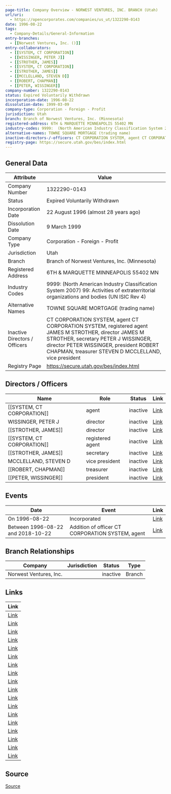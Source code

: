 ```yaml
---
page-title: Company Overview - NORWEST VENTURES, INC. BRANCH (Utah)
url/uri:
  - https://opencorporates.com/companies/us_ut/1322290-0143
date: 1996-08-22
tags:
  - Company-Details/General-Information
entry-branches:
  - [[Norwest Ventures, Inc. ()]]
entry-collaborators:
  - [[SYSTEM, CT CORPORATION]]
  - [[WISSINGER, PETER J]]
  - [[STROTHER, JAMES]]
  - [[SYSTEM, CT CORPORATION]]
  - [[STROTHER, JAMES]]
  - [[MCCLELLAND, STEVEN D]]
  - [[ROBERT, CHAPMAN]]
  - [[PETER, WISSINGER]]
company-number: 1322290-0143
status: Expired Voluntarily Withdrawn
incorporation-date: 1996-08-22
dissolution-date: 1999-03-09
company-type: Corporation - Foreign - Profit
jurisdiction: Utah
branch: Branch of Norwest Ventures, Inc. (Minnesota)
registered-address: 6TH & MARQUETTE MINNEAPOLIS 55402 MN
industry-codes: 9999:  (North American Industry Classification System 2007) 99: Activities of extraterritorial organizations and bodies (UN ISIC Rev 4)
alternative-names: TOWNE SQUARE MORTGAGE (trading name)
inactive-directors-/-officers: CT CORPORATION SYSTEM, agent CT CORPORATION SYSTEM, registered agent JAMES M STROTHER, director JAMES M STROTHER, secretary PETER J WISSINGER, director PETER WISSINGER, president ROBERT CHAPMAN, treasurer STEVEN D MCCLELLAND, vice president
registry-page: https://secure.utah.gov/bes/index.html
---
```

## General Data
| Attribute | Value |
|-----------|-------|
| Company Number | 1322290-0143 |
| Status | Expired Voluntarily Withdrawn |
| Incorporation Date | 22 August 1996 (almost 28 years ago) |
| Dissolution Date | 9 March 1999 |
| Company Type | Corporation - Foreign - Profit |
| Jurisdiction | Utah |
| Branch | Branch of Norwest Ventures, Inc. (Minnesota) |
| Registered Address | 6TH & MARQUETTE MINNEAPOLIS 55402 MN |
| Industry Codes | 9999:  (North American Industry Classification System 2007) 99: Activities of extraterritorial organizations and bodies (UN ISIC Rev 4) |
| Alternative Names | TOWNE SQUARE MORTGAGE (trading name) |
| Inactive Directors / Officers | CT CORPORATION SYSTEM, agent CT CORPORATION SYSTEM, registered agent JAMES M STROTHER, director JAMES M STROTHER, secretary PETER J WISSINGER, director PETER WISSINGER, president ROBERT CHAPMAN, treasurer STEVEN D MCCLELLAND, vice president |
| Registry Page | https://secure.utah.gov/bes/index.html |

## Directors / Officers
| Name | Role | Status | Link |
|------|------|--------|------|
| [[SYSTEM, CT CORPORATION]] | agent | inactive | [Link](https://opencorporates.com/officers/144043306) |
| WISSINGER, PETER J | director | inactive | [Link](https://opencorporates.com/officers/769090233) |
| [[STROTHER, JAMES]] | director | inactive | [Link](https://opencorporates.com/officers/769090236) |
| [[SYSTEM, CT CORPORATION]] | registered agent | inactive | [Link](https://opencorporates.com/officers/769090239) |
| [[STROTHER, JAMES]] | secretary | inactive | [Link](https://opencorporates.com/officers/769090242) |
| MCCLELLAND, STEVEN D | vice president | inactive | [Link](https://opencorporates.com/officers/769090245) |
| [[ROBERT, CHAPMAN]] | treasurer | inactive | [Link](https://opencorporates.com/officers/769090248) |
| [[PETER, WISSINGER]] | president | inactive | [Link](https://opencorporates.com/officers/769090251) |

## Events
| Date | Event | Link |
|------|-------|------|
| On 1996-08-22 | Incorporated | [Link](https://opencorporates.com/events/588835139) |
| Between 1996-08-22 and 2018-10-22 | Addition of officer CT CORPORATION SYSTEM, agent | [Link](https://opencorporates.com/events/588834818) |

## Branch Relationships
| Company | Jurisdiction | Status | Type |
|---------|--------------|--------|------|
| Norwest Ventures, Inc. |  | inactive | Branch |

## Links
| Link |
|------|
| [Link](/companies/us_or/53120581) |
| [Link](/companies/us_md/F04591806) |
| [Link](/officers/769090242) |
| [Link](/companies/us_wa/600629211) |
| [Link](/companies/us_fl/F96000002200) |
| [Link](/companies/us_mt/F028573) |
| [Link](/officers/769090236) |
| [Link](/events/588835139) |
| [Link](/officers/769090239) |
| [Link](/officers/144043306) |
| [Link](/companies/us_oh/938806) |
| [Link](/companies/us_mn/6a17357b-b7d4-e011-a886-001ec94ffe7f) |
| [Link](/officers/769090245) |
| [Link](/officers/769090251) |
| [Link](/officers/769090233) |
| [Link](https://secure.utah.gov/bes/index.html) |
| [Link](/events/588834818) |
| [Link](/officers/769090248) |


## Source
[Source](https://opencorporates.com/companies/us_ut/1322290-0143)
